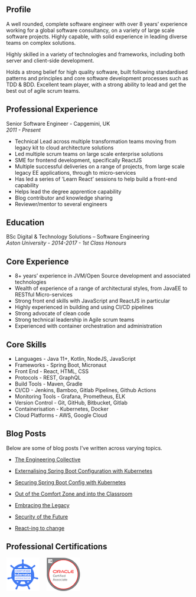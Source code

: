 
## Profile    
  A well rounded, complete software engineer with over 8 years’ experience working for a global software consultancy, on a variety of large scale software projects. Highly capable, with solid experience in leading diverse teams on complex solutions. 

Highly skilled in a variety of technologies and frameworks, including both server and client-side development. 

Holds a strong belief for high quality software, built following standardised patterns and principles and core software development processes such as TDD & BDD. Excellent team player, with a strong ability to lead and get the best out of agile scrum teams.
  
## Professional Experience
  Senior Software Engineer - Capgemini, UK<br/>
  *2011 - Present*
  
  - Technical Lead across multiple transformation teams moving from legacy kit to cloud architecture solutions
  - Led multiple scrum teams on large scale enterprise solutions
  - SME for frontend development, specifically ReactJS
  - Multiple successful deliveries on a range of projects, from large scale legacy EE applications, through to micro-services
  - Has led a series of ‘Learn React’ sessions to help build a front-end capability
  - Helps lead the degree apprentice capability 
  - Blog contributor and knowledge sharing
  - Reviewer/mentor to several engineers         

## Education
  BSc Digital & Technology Solutions – Software Engineering<br/>
  *Aston University - 2014-2017 - 1st Class Honours*

## Core Experience 

  - 8+ years’ experience in JVM/Open Source development and associated technologies  
  - Wealth of experience of a range of architectural styles, from JavaEE to RESTful Micro-services
  - Strong front end skills with JavaScript and ReactJS in particular 
  - Highly experienced in building and using CI/CD pipelines
  - Strong advocate of clean code
  - Strong technical leadership in Agile scrum teams
  - Experienced with container orchestration and administration

## Core Skills
  - Languages - Java 11+, Kotlin, NodeJS, JavaScript
  - Frameworks - Spring Boot, Micronaut
  - Front End - React, HTML, CSS
  - Protocols - REST, GraphQL
  - Build Tools - Maven, Gradle
  - CI/CD - Jenkins, Bamboo, Gitlab Pipelines, Github Actions
  - Monitoring Tools - Grafana, Prometheus, ELK
  - Version Control - Git, GitHub, Bitbucket, Gitlab      
  - Containerisation - Kubernetes, Docker
  - Cloud Platforms - AWS, Google Cloud

## Blog Posts
    
  Below are some of blog posts I've written across varying topics.
   
  - [The Engineering Collective](https://medium.com/@greg-wolverson/the-engineering-collective-455410f8425e)

  - [Externalising Spring Boot Configuration with Kubernetes](https://greg-wolverson.medium.com/externalizing-spring-boot-config-with-kubernetes-87b5258897aa)
  
  - [Securing Spring Boot Config with Kubernetes](https://greg-wolverson.medium.com/securing-spring-boot-config-with-kubernetes-dbd57e652780)

  - [Out of the Comfort Zone and into the Classroom](https://medium.com/@greg-wolverson/out-of-the-comfort-zone-and-into-the-classroom-6da9c5801994)
 
  - [Embracing the Legacy](https://medium.com/@greg-wolverson/embracing-the-legacy-26857621a68f)
    
  - [Security of the Future](https://medium.com/capgemini-engineering/security-of-the-future-9ed27a42bd5a)
    
  - [React-ing to change](https://medium.com/capgemini-engineering/react-ing-to-change-5bbd673e0705)

## Professional Certifications  
  
   [![CKA](./assets/images/cka-certified-kubernetes-administrator.png)](https://www.youracclaim.com/badges/d4d84206-f755-444c-82a0-ddb167f7e7f3/public_url)&nbsp;&nbsp;&nbsp;&nbsp;
   [![Java SE 7](./assets/images/oracle-certified-associate-java-se-7-programmer.png)](https://www.youracclaim.com/badges/95b4a38a-5922-4654-970d-16d1b618830b/public_url)
